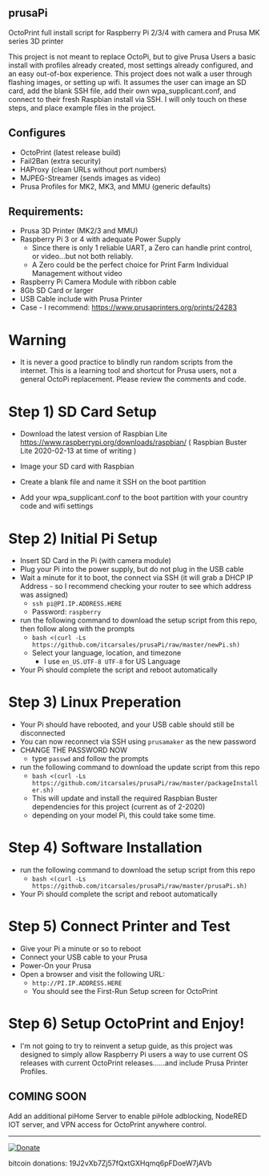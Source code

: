 ## prusaPi
  OctoPrint full install script for Raspberry Pi 2/3/4 with camera and Prusa MK series 3D printer

  This project is not meant to replace OctoPi, but to give Prusa Users a basic install with profiles already created, most settings already configured, and an easy out-of-box experience.  This project does not walk a user through flashing images, or setting up wifi.  It assumes the user can image an SD card, add the blank SSH file, add their own wpa_supplicant.conf, and connect to their fresh Raspbian install via SSH.  I will only touch on these steps, and place example files in the project.
  
## Configures
- OctoPrint (latest release build)
- Fail2Ban (extra security)
- HAProxy (clean URLs without port numbers)
- MJPEG-Streamer (sends images as video)
- Prusa Profiles for MK2, MK3, and MMU (generic defaults)

  
## Requirements:
- Prusa 3D Printer (MK2/3 and MMU)
- Raspberry Pi 3 or 4 with adequate Power Supply
  - Since there is only 1 reliable UART, a Zero can handle print control, or video...but not both reliably.
  - A Zero could be the perfect choice for Print Farm Individual Management without video
- Raspberry Pi Camera Module with ribbon cable
- 8Gb SD Card or larger
- USB Cable include with Prusa Printer
- Case - I recommend: https://www.prusaprinters.org/prints/24283

# Warning
  - It is never a good practice to blindly run random scripts from the internet.  This is a learning tool and shortcut for Prusa users, not a general OctoPi replacement. Please review the comments and code.

# Step 1)  SD Card Setup
  - Download the latest version of Raspbian Lite 
  https://www.raspberrypi.org/downloads/raspbian/ ( Raspbian Buster Lite 2020-02-13 at time of writing )
  
  - Image your SD card with Raspbian
  - Create a blank file and name it SSH on the boot partition
  - Add your wpa_supplicant.conf to the boot partition with your country code and wifi settings
 
# Step 2) Initial Pi Setup
  - Insert SD Card in the Pi (with camera module)
  - Plug your Pi into the power supply, but do not plug in the USB cable
  - Wait a minute for it to boot, the connect via SSH (it will grab a DHCP IP Address - so I recommend checking your router to see which address was assigned)
    - ```ssh pi@PI.IP.ADDRESS.HERE```
    - Password: ```raspberry```
  - run the following command to download the setup script from this repo, then follow along with the prompts
    - ```bash <(curl -Ls https://github.com/itcarsales/prusaPi/raw/master/newPi.sh)```
    - Select your language, location, and timezone
      - I use ```en_US.UTF-8 UTF-8``` for US Language
  - Your Pi should complete the script and reboot automatically
  
# Step 3) Linux Preperation
  - Your Pi should have rebooted, and your USB cable should still be disconnected
  - You can now reconnect via SSH using ```prusamaker``` as the new password
  - CHANGE THE PASSWORD NOW
    - type ```passwd``` and follow the prompts
  - run the following command to download the update script from this repo
    - ```bash <(curl -Ls https://github.com/itcarsales/prusaPi/raw/master/packageInstaller.sh)```
    - This will update and install the required Raspbian Buster dependencies for this project (current as of 2-2020)
    - depending on your model Pi, this could take some time.

# Step 4) Software Installation
  - run the following command to download the setup script from this repo
    - ```bash <(curl -Ls https://github.com/itcarsales/prusaPi/raw/master/prusaPi.sh)```
  - Your Pi should complete the script and reboot automatically
  
 # Step 5) Connect Printer and Test
  - Give your Pi a minute or so to reboot
  - Connect your USB cable to your Prusa
  - Power-On your Prusa
  - Open a browser and visit the following URL:
    - ```http://PI.IP.ADDRESS.HERE```
    - You should see the First-Run Setup screen for OctoPrint
    
 # Step 6) Setup OctoPrint and Enjoy!
  - I'm not going to try to reinvent a setup guide, as this project was designed to simply allow Raspberry Pi users a way to use current OS releases with current OctoPrint releases......and include Prusa Printer Profiles.
  
  
 ## COMING SOON
  Add an additional piHome Server to enable piHole adblocking, NodeRED IOT server, and VPN access for OctoPrint anywhere control.

  <hr>

[![Donate](https://www.paypalobjects.com/en_US/i/btn/btn_donateCC_LG.gif)](https://www.paypal.com/cgi-bin/webscr?cmd=_s-xclick&hosted_button_id=MLRHALWRP3KJC)

bitcoin donations: 19J2vXb7Zj57fQxtGXHqmq6pFDoeW7jAVb
  